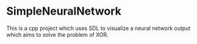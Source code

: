 # SimpleNeuralNetwork
This is a cpp project which uses SDL to visualize a neural network output which aims to solve the problem of XOR.
